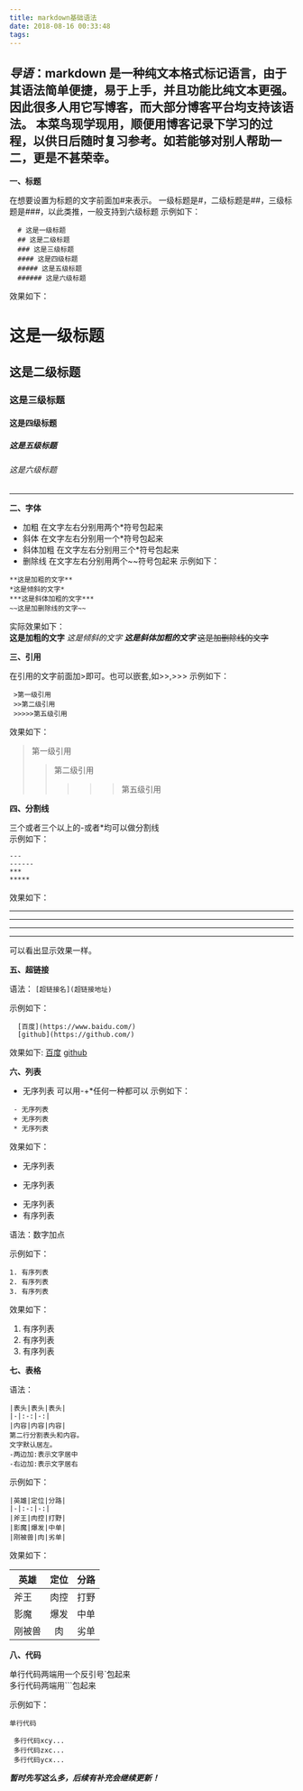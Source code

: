 ```yaml
---
title: markdown基础语法
date: 2018-08-16 00:33:48
tags:
---
```

***导语***：markdown 是一种纯文本格式标记语言，由于其语法简单便捷，易于上手，并且功能比纯文本更强。因此很多人用它写博客，而大部分博客平台均支持该语法。
    本菜鸟现学现用，顺便用博客记录下学习的过程，以供日后随时复习参考。如若能够对别人帮助一二，更是不甚荣幸。
---
**一、标题**

  在想要设置为标题的文字前面加#来表示。
  一级标题是#，二级标题是##，三级标题是###，以此类推，一般支持到六级标题
  示例如下：
```
  # 这是一级标题
  ## 这是二级标题
  ### 这是三级标题
  #### 这是四级标题
  ##### 这是五级标题
  ###### 这是六级标题
```

  效果如下：
  # 这是一级标题
  ## 这是二级标题
  ### 这是三级标题
  #### 这是四级标题
  ##### 这是五级标题
  ###### 这是六级标题
---
**二、字体**

* 加粗
 在文字左右分别用两个*符号包起来
* 斜体
 在文字左右分别用一个*符号包起来
* 斜体加粗
 在文字左右分别用三个*符号包起来  
* 删除线
 在文字左右分别用两个~~符号包起来
 示例如下：
```
**这是加粗的文字**
*这是倾斜的文字*
***这是斜体加粗的文字***
~~这是加删除线的文字~~

```
 实际效果如下：  
 **这是加粗的文字**
 *这是倾斜的文字*
 ***这是斜体加粗的文字***
 ~~这是加删除线的文字~~

**三、引用**  

 在引用的文字前面加>即可。也可以嵌套,如>>,>>>
 示例如下：
```
 >第一级引用
 >>第二级引用
 >>>>>第五级引用
 ```

 效果如下：
 >第一级引用
 >>第二级引用
 >>>>>第五级引用

**四、分割线**

 三个或者三个以上的-或者*均可以做分割线  
示例如下：
```
---
------
***
*****
```
效果如下：  

---
------
***
*****
可以看出显示效果一样。

**五、超链接**

语法：
`[超链接名](超链接地址)`  

示例如下：
```
  [百度](https://www.baidu.com/)
  [github](https://github.com/)
```
效果如下:
[百度](https://www.baidu.com/)
[github](https://github.com/)

**六、列表**

* 无序列表
 可以用-+*任何一种都可以
 示例如下：
```
 - 无序列表
 + 无序列表
 * 无序列表
 ```
 效果如下：
 - 无序列表
 + 无序列表
 * 无序列表
* 有序列表

 语法：数字加点

示例如下：
```
1. 有序列表
2. 有序列表
3. 有序列表
```
效果如下：
1. 有序列表
2. 有序列表
3. 有序列表

**七、表格**

语法：
```
|表头|表头|表头|
|-|:-:|-:|
|内容|内容|内容|
第二行分割表头和内容。
文字默认居左。
-两边加:表示文字居中
-右边加:表示文字居右
```

示例如下：
```
|英雄|定位|分路|
|-|:-:|-:|
|斧王|肉控|打野|
|影魔|爆发|中单|
|刚被兽|肉|劣单|
```

效果如下：

|英雄|定位|分路|
|-|:-:|-:|
|斧王|肉控|打野|
|影魔|爆发|中单|
|刚被兽|肉|劣单|

**八、代码**

 单行代码两端用一个反引号`包起来  
 多行代码两端用```包起来  

示例如下： 

`单行代码`

```
 多行代码xcy...
 多行代码zxc...
 多行代码ycx...
```
***暂时先写这么多，后续有补充会继续更新！***